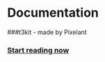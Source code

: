 # Documentation

###t3kit - made by Pixelant


### [Start reading now](https://pixelant.gitbooks.io/doc/content/)


